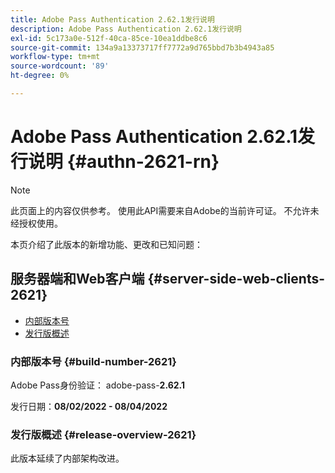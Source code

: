 ```yaml
---
title: Adobe Pass Authentication 2.62.1发行说明
description: Adobe Pass Authentication 2.62.1发行说明
exl-id: 5c173a0e-512f-40ca-85ce-10ea1ddbe8c6
source-git-commit: 134a9a13373717ff7772a9d765bbd7b3b4943a85
workflow-type: tm+mt
source-wordcount: '89'
ht-degree: 0%

---
```


# Adobe Pass Authentication 2.62.1发行说明 {#authn-2621-rn}

>[!NOTE]
>
>此页面上的内容仅供参考。 使用此API需要来自Adobe的当前许可证。 不允许未经授权使用。

本页介绍了此版本的新增功能、更改和已知问题：

## 服务器端和Web客户端 {#server-side-web-clients-2621}

* [内部版本号](#build-number-2621)
* [发行版概述](#release-overview-2621)

### 内部版本号 {#build-number-2621}

Adobe Pass身份验证： adobe-pass-**2.62.1**

发行日期：**08/02/2022 - 08/04/2022**

### 发行版概述 {#release-overview-2621}

此版本延续了内部架构改进。
